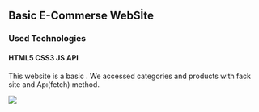 <h2> Basic E-Commerse WebSİte </h2>

<h3> Used Technologies</h3>

<h4> HTML5 CSS3 JS API </h4>

<p> This website is a basic . We accessed categories and products with  fack  site and Apı(fetch) method.  </p>

![](screen.gif)
